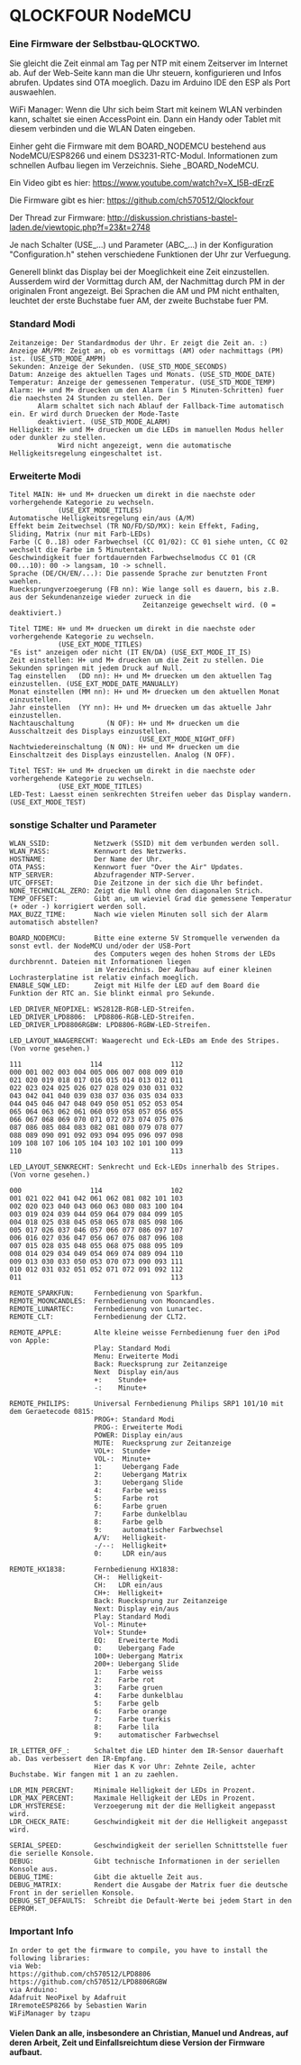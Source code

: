 # QLOCKFOUR NodeMCU
### Eine Firmware der Selbstbau-QLOCKTWO.

Sie gleicht die Zeit einmal am Tag per NTP mit einem Zeitserver im Internet ab. Auf der Web-Seite kann man die Uhr steuern, konfigurieren und Infos abrufen. Updates sind OTA moeglich. Dazu im Arduino IDE den ESP als Port auswaehlen.

WiFi Manager: Wenn die Uhr sich beim Start mit keinem WLAN verbinden kann, schaltet sie einen AccessPoint ein. Dann ein Handy oder Tablet mit diesem verbinden und die WLAN Daten eingeben.

Einher geht die Firmware mit dem BOARD_NODEMCU bestehend aus NodeMCU/ESP8266 und einem DS3231-RTC-Modul. Informationen zum schnellen Aufbau liegen im Verzeichnis. Siehe _BOARD_NodeMCU.

Ein Video gibt es hier: https://www.youtube.com/watch?v=X_I5B-dErzE

Die Firmware gibt es hier: https://github.com/ch570512/Qlockfour

Der Thread zur Firmware: http://diskussion.christians-bastel-laden.de/viewtopic.php?f=23&t=2748

Je nach Schalter (USE_...) und Parameter (ABC_...) in der Konfiguration "Configuration.h" stehen verschiedene Funktionen der Uhr zur Verfuegung.

Generell blinkt das Display bei der Moeglichkeit eine Zeit einzustellen. Ausserdem wird der Vormittag durch AM, der Nachmittag durch PM in der originalen Front angezeigt. Bei Sprachen die AM und PM nicht enthalten, leuchtet der erste Buchstabe fuer AM, der zweite Buchstabe fuer PM.

### Standard Modi
```
Zeitanzeige: Der Standardmodus der Uhr. Er zeigt die Zeit an. :)
Anzeige AM/PM: Zeigt an, ob es vormittags (AM) oder nachmittags (PM) ist. (USE_STD_MODE_AMPM)
Sekunden: Anzeige der Sekunden. (USE_STD_MODE_SECONDS)
Datum: Anzeige des aktuellen Tages und Monats. (USE_STD_MODE_DATE)
Temperatur: Anzeige der gemessenen Temperatur. (USE_STD_MODE_TEMP)
Alarm: H+ und M+ druecken um den Alarm (in 5 Minuten-Schritten) fuer die naechsten 24 Stunden zu stellen. Der
       Alarm schaltet sich nach Ablauf der Fallback-Time automatisch ein. Er wird durch Druecken der Mode-Taste
       deaktiviert. (USE_STD_MODE_ALARM)
Helligkeit: H+ und M+ druecken um die LEDs im manuellen Modus heller oder dunkler zu stellen.
            Wird nicht angezeigt, wenn die automatische Helligkeitsregelung eingeschaltet ist.
```
### Erweiterte Modi
```
Titel MAIN: H+ und M+ druecken um direkt in die naechste oder vorhergehende Kategorie zu wechseln.
            (USE_EXT_MODE_TITLES)
Automatische Helligkeitsregelung ein/aus (A/M)
Effekt beim Zeitwechsel (TR NO/FD/SD/MX): kein Effekt, Fading, Sliding, Matrix (nur mit Farb-LEDs)
Farbe (C 0..18) oder Farbwechsel (CC 01/02): CC 01 siehe unten, CC 02 wechselt die Farbe im 5 Minutentakt.
Geschwindigkeit fuer fortdauernden Farbwechselmodus CC 01 (CR 00...10): 00 -> langsam, 10 -> schnell.
Sprache (DE/CH/EN/...): Die passende Sprache zur benutzten Front waehlen.
Ruecksprungverzoegerung (FB nn): Wie lange soll es dauern, bis z.B. aus der Sekundenanzeige wieder zurueck in die
                                 Zeitanzeige gewechselt wird. (0 = deaktiviert.)

Titel TIME: H+ und M+ druecken um direkt in die naechste oder vorhergehende Kategorie zu wechseln.
            (USE_EXT_MODE_TITLES)
"Es ist" anzeigen oder nicht (IT EN/DA) (USE_EXT_MODE_IT_IS)
Zeit einstellen: H+ und M+ druecken um die Zeit zu stellen. Die Sekunden springen mit jedem Druck auf Null.
Tag einstellen   (DD nn): H+ und M+ druecken um den aktuellen Tag einzustellen. (USE_EXT_MODE_DATE_MANUALLY)
Monat einstellen (MM nn): H+ und M+ druecken um den aktuellen Monat einzustellen.
Jahr einstellen  (YY nn): H+ und M+ druecken um das aktuelle Jahr einzustellen.
Nachtauschaltung        (N OF): H+ und M+ druecken um die Ausschaltzeit des Displays einzustellen.
                                (USE_EXT_MODE_NIGHT_OFF)
Nachtwiedereinschaltung (N ON): H+ und M+ druecken um die Einschaltzeit des Displays einzustellen. Analog (N OFF).

Titel TEST: H+ und M+ druecken um direkt in die naechste oder vorhergehende Kategorie zu wechseln.
            (USE_EXT_MODE_TITLES)
LED-Test: Laesst einen senkrechten Streifen ueber das Display wandern. (USE_EXT_MODE_TEST)
```
### sonstige Schalter und Parameter
```
WLAN_SSID:           Netzwerk (SSID) mit dem verbunden werden soll.
WLAN_PASS:           Kennwort des Netzwerks.
HOSTNAME:            Der Name der Uhr.
OTA_PASS:            Kennwort fuer "Over the Air" Updates.
NTP_SERVER:          Abzufragender NTP-Server.
UTC_OFFSET:          Die Zeitzone in der sich die Uhr befindet.
NONE_TECHNICAL_ZERO: Zeigt die Null ohne den diagonalen Strich.
TEMP_OFFSET:         Gibt an, um wieviel Grad die gemessene Temperatur (+ oder -) korrigiert werden soll.
MAX_BUZZ_TIME:       Nach wie vielen Minuten soll sich der Alarm automatisch abstellen?

BOARD_NODEMCU:       Bitte eine externe 5V Stromquelle verwenden da sonst evtl. der NodeMCU und/oder der USB-Port
                     des Computers wegen des hohen Stroms der LEDs durchbrennt. Dateien mit Informationen liegen
                     im Verzeichnis. Der Aufbau auf einer kleinen Lochrasterplatine ist relativ einfach moeglich.
ENABLE_SQW_LED:      Zeigt mit Hilfe der LED auf dem Board die Funktion der RTC an. Sie blinkt einmal pro Sekunde.

LED_DRIVER_NEOPIXEL: WS2812B-RGB-LED-Streifen.
LED_DRIVER_LPD8806:  LPD8806-RGB-LED-Streifen.
LED_DRIVER_LPD8806RGBW: LPD8806-RGBW-LED-Streifen.

LED_LAYOUT_WAAGERECHT: Waagerecht und Eck-LEDs am Ende des Stripes. (Von vorne gesehen.)

111                 114                 112
000 001 002 003 004 005 006 007 008 009 010
021 020 019 018 017 016 015 014 013 012 011
022 023 024 025 026 027 028 029 030 031 032
043 042 041 040 039 038 037 036 035 034 033
044 045 046 047 048 049 050 051 052 053 054
065 064 063 062 061 060 059 058 057 056 055
066 067 068 069 070 071 072 073 074 075 076
087 086 085 084 083 082 081 080 079 078 077
088 089 090 091 092 093 094 095 096 097 098
109 108 107 106 105 104 103 102 101 100 099
110                                     113

LED_LAYOUT_SENKRECHT: Senkrecht und Eck-LEDs innerhalb des Stripes. (Von vorne gesehen.)

000                 114                 102
001 021 022 041 042 061 062 081 082 101 103
002 020 023 040 043 060 063 080 083 100 104
003 019 024 039 044 059 064 079 084 099 105
004 018 025 038 045 058 065 078 085 098 106
005 017 026 037 046 057 066 077 086 097 107
006 016 027 036 047 056 067 076 087 096 108
007 015 028 035 048 055 068 075 088 095 109
008 014 029 034 049 054 069 074 089 094 110
009 013 030 033 050 053 070 073 090 093 111
010 012 031 032 051 052 071 072 091 092 112
011                                     113

REMOTE_SPARKFUN:     Fernbedienung von Sparkfun.
REMOTE_MOONCANDLES:  Fernbedienung von Mooncandles.
REMOTE_LUNARTEC:     Fernbedienung von Lunartec.
REMOTE_CLT:          Fernbedienung der CLT2.

REMOTE_APPLE:        Alte kleine weisse Fernbedienung fuer den iPod von Apple:
                     Play: Standard Modi
                     Menu: Erweiterte Modi
                     Back: Ruecksprung zur Zeitanzeige
                     Next  Display ein/aus
                     +:    Stunde+
                     -:    Minute+

REMOTE_PHILIPS:      Universal Fernbedienung Philips SRP1 101/10 mit dem Geraetecode 0815:
                     PROG+: Standard Modi
                     PROG-: Erweiterte Modi
                     POWER: Display ein/aus
                     MUTE:  Ruecksprung zur Zeitanzeige
                     VOL+:  Stunde+
                     VOL-:  Minute+
                     1:     Uebergang Fade
                     2:     Uebergang Matrix
                     3:     Uebergang Slide
                     4:     Farbe weiss
                     5:     Farbe rot
                     6:     Farbe gruen
                     7:     Farbe dunkelblau
                     8:     Farbe gelb
                     9:     automatischer Farbwechsel
                     A/V:   Helligkeit-
                     -/--:  Helligkeit+
                     0:     LDR ein/aus

REMOTE_HX1838:       Fernbedienung HX1838:
                     CH-:  Helligkeit-
                     CH:   LDR ein/aus
                     CH+:  Helligkeit+
                     Back: Ruecksprung zur Zeitanzeige
                     Next: Display ein/aus
					 Play: Standard Modi
                     Vol-: Minute+
                     Vol+: Stunde+
                     EQ:   Erweiterte Modi
                     0:    Uebergang Fade
                     100+: Uebergang Matrix
                     200+: Uebergang Slide
                     1:    Farbe weiss
                     2:    Farbe rot
                     3:    Farbe gruen
                     4:    Farbe dunkelblau
                     5:    Farbe gelb
                     6:    Farbe orange
                     7:    Farbe tuerkis
                     8:    Farbe lila
                     9:    automatischer Farbwechsel

IR_LETTER_OFF_:      Schaltet die LED hinter dem IR-Sensor dauerhaft ab. Das verbessert den IR-Empfang.
                     Hier das K vor Uhr: Zehnte Zeile, achter Buchstabe. Wir fangen mit 1 an zu zaehlen.

LDR_MIN_PERCENT:     Minimale Helligkeit der LEDs in Prozent.
LDR_MAX_PERCENT:     Maximale Helligkeit der LEDs in Prozent.
LDR_HYSTERESE:       Verzoegerung mit der die Helligkeit angepasst wird.
LDR_CHECK_RATE:      Geschwindigkeit mit der die Helligkeit angepasst wird.

SERIAL_SPEED:        Geschwindigkeit der seriellen Schnittstelle fuer die serielle Konsole.
DEBUG:               Gibt technische Informationen in der seriellen Konsole aus.
DEBUG_TIME:          Gibt die aktuelle Zeit aus.
DEBUG_MATRIX:        Rendert die Ausgabe der Matrix fuer die deutsche Front in der seriellen Konsole.
DEBUG_SET_DEFAULTS:  Schreibt die Default-Werte bei jedem Start in den EEPROM.
```
### Important Info
```
In order to get the firmware to compile, you have to install the following libraries:
via Web:
https://github.com/ch570512/LPD8806
https://github.com/ch570512/LPD8806RGBW
via Arduino:
Adafruit NeoPixel by Adafruit
IRremoteESP8266 by Sebastien Warin
WiFiManager by tzapu
```
#### Vielen Dank an alle, insbesondere an Christian, Manuel und Andreas, auf deren Arbeit, Zeit und Einfallsreichtum diese Version der Firmware aufbaut.
